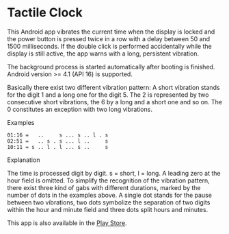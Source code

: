 Tactile Clock
=============

This Android app vibrates the current time when the display is locked and the power button is
pressed twice in a row with a delay between 50 and 1500 milliseconds. If the double click is
performed accidentally while the display is still active, the app warns with a long, persistent
vibration.

The background process is started automatically after booting is finished. Android version >= 4.1
(API 16) is supported.

Basically there exist two different vibration pattern: A short vibration stands for the digit 1 and
a long one for the digit 5. The 2 is represented by two consecutive short vibrations, the 6 by a
long and a short one and so on. The 0 constitutes an exception with two long vibrations.

Examples

```
01:16 =   ..     s ... s .. l . s
02:51 =   .. s . s ... l ..     s
10:11 = s .. l . l ... s ..     s
```

Explanation

The time is processed digit by digit. s = short, l = long. A leading zero at the hour field is
omitted. To simplify the recognition of the vibration pattern, there exist three kind of gabs with
different durations, marked by the number of dots in the examples above. A single dot stands for the
pause between two vibrations, two dots symbolize the separation of two digits within the hour and
minute field and three dots split hours and minutes.

This app is also available in the [Play Store](https://play.google.com/store/apps/details?id=de.eric_scheibler.tactileclock&hl=en).

